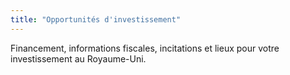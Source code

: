 ```yaml
---
title: "Opportunités d'investissement"
---
```


Financement, informations fiscales, incitations et lieux pour votre investissement au Royaume-Uni.

